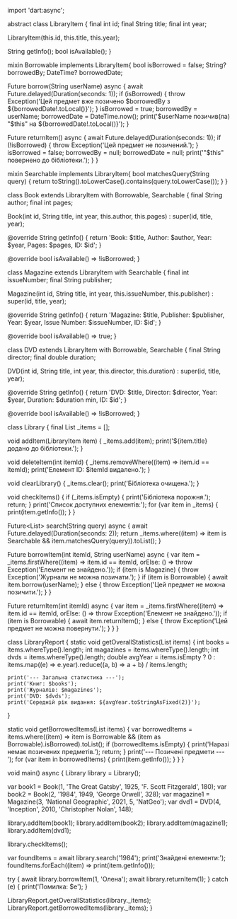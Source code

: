 import 'dart:async';

abstract class LibraryItem {
  final int id;
  final String title;
  final int year;

  LibraryItem(this.id, this.title, this.year);

  String getInfo(); 
  bool isAvailable();
}

mixin Borrowable implements LibraryItem{
  bool isBorrowed = false;
  String? borrowedBy;
  DateTime? borrowedDate;

  Future<void> borrow(String userName) async {
    await Future.delayed(Duration(seconds: 1));
    if (isBorrowed) {
      throw Exception('Цей предмет вже позичено $borrowedBy з ${borrowedDate!.toLocal()}');
    }
    isBorrowed = true;
    borrowedBy = userName;
    borrowedDate = DateTime.now();
    print('$userName позичив(ла) "$this" на ${borrowedDate!.toLocal()}');
  }

  Future<void> returnItem() async {
    await Future.delayed(Duration(seconds: 1));
    if (!isBorrowed) {
      throw Exception('Цей предмет не позичений.');
    }
    isBorrowed = false;
    borrowedBy = null;
    borrowedDate = null;
    print('"$this" повернено до бібліотеки.');
  }
}

mixin Searchable implements LibraryItem{
  bool matchesQuery(String query) {
    return toString().toLowerCase().contains(query.toLowerCase());
  }
}

class Book extends LibraryItem with Borrowable, Searchable {
  final String author;
  final int pages;

  Book(int id, String title, int year, this.author, this.pages)
      : super(id, title, year);

  @override
  String getInfo() {
    return 'Book: $title, Author: $author, Year: $year, Pages: $pages, ID: $id';
  }

  @override
  bool isAvailable() => !isBorrowed;
}

class Magazine extends LibraryItem with Searchable {
  final int issueNumber;
  final String publisher;

  Magazine(int id, String title, int year, this.issueNumber, this.publisher)
      : super(id, title, year);

  @override
  String getInfo() {
    return 'Magazine: $title, Publisher: $publisher, Year: $year, Issue Number: $issueNumber, ID: $id';
  }

  @override
  bool isAvailable() => true; 
}

class DVD extends LibraryItem with Borrowable, Searchable {
  final String director;
  final double duration;

  DVD(int id, String title, int year, this.director, this.duration)
      : super(id, title, year);

  @override
  String getInfo() {
    return 'DVD: $title, Director: $director, Year: $year, Duration: $duration min, ID: $id';
  }

  @override
  bool isAvailable() => !isBorrowed;
}

class Library {
  final List<LibraryItem> _items = [];

  void addItem(LibraryItem item) {
    _items.add(item);
    print('${item.title} додано до бібліотеки.');
  }

  void deleteItem(int itemId) {
    _items.removeWhere((item) => item.id == itemId);
    print('Елемент ID: $itemId видалено.');
  }

  void clearLibrary() {
    _items.clear();
    print('Бібліотека очищена.');
  }

  void checkItems() {
    if (_items.isEmpty) {
      print('Бібліотека порожня.');
      return;
    }
    print('Список доступних елементів:');
    for (var item in _items) {
      print(item.getInfo());
    }
  }

  Future<List<LibraryItem>> search(String query) async {
    await Future.delayed(Duration(seconds: 2));
    return _items.where((item) => item is Searchable && item.matchesQuery(query)).toList();
  }

  Future<void> borrowItem(int itemId, String userName) async {
    var item = _items.firstWhere((item) => item.id == itemId, orElse: () => throw Exception('Елемент не знайдено.'));
    if (item is Magazine) {
      throw Exception('Журнали не можна позичати.');
    }
    if (item is Borrowable) {
      await item.borrow(userName);
    } else {
      throw Exception('Цей предмет не можна позичити.');
    }
  }

  Future<void> returnItem(int itemId) async {
    var item = _items.firstWhere((item) => item.id == itemId, orElse: () => throw Exception('Елемент не знайдено.'));
    if (item is Borrowable) {
      await item.returnItem();
    } else {
      throw Exception('Цей предмет не можна повернути.');
    }
  }
}

class LibraryReport {
  static void getOverallStatistics(List<LibraryItem> items) {
    int books = items.whereType<Book>().length;
    int magazines = items.whereType<Magazine>().length;
    int dvds = items.whereType<DVD>().length;
    double avgYear = items.isEmpty ? 0 : items.map((e) => e.year).reduce((a, b) => a + b) / items.length;

    print('--- Загальна статистика ---');
    print('Книг: $books');
    print('Журналів: $magazines');
    print('DVD: $dvds');
    print('Середній рік видання: ${avgYear.toStringAsFixed(2)}');
  }

  static void getBorrowedItems(List<LibraryItem> items) {
    var borrowedItems = items.where((item) => item is Borrowable && (item as Borrowable).isBorrowed).toList();
    if (borrowedItems.isEmpty) {
      print('Наразі немає позичених предметів.');
      return;
    }
    print('--- Позичені предмети ---');
    for (var item in borrowedItems) {
      print(item.getInfo());
    }
  }
}

void main() async {
  Library library = Library();

  var book1 = Book(1, 'The Great Gatsby', 1925, 'F. Scott Fitzgerald', 180);
  var book2 = Book(2, '1984', 1949, 'George Orwell', 328);
  var magazine1 = Magazine(3, 'National Geographic', 2021, 5, 'NatGeo');
  var dvd1 = DVD(4, 'Inception', 2010, 'Christopher Nolan', 148);

  library.addItem(book1);
  library.addItem(book2);
  library.addItem(magazine1);
  library.addItem(dvd1);

  library.checkItems();

  var foundItems = await library.search('1984');
  print('Знайдені елементи:');
  foundItems.forEach((item) => print(item.getInfo()));

  try {
    await library.borrowItem(1, 'Олена');
    await library.returnItem(1);
  } catch (e) {
    print('Помилка: $e');
  }

  LibraryReport.getOverallStatistics(library._items);
  LibraryReport.getBorrowedItems(library._items);
}
